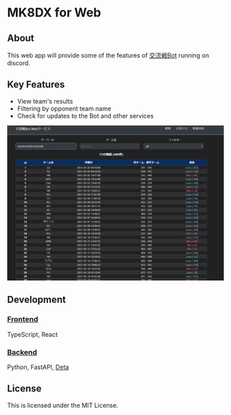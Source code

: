 # MK8DX for Web

## About

This web app will provide some of the features of [交流戦Bot](https://discord.com/oauth2/authorize?client_id=1038322985146273853&permissions=854027660408&scope=bot%20applications.commands) running on discord.

## Key Features

- View team's results
- Filtering by opponent team name
- Check for updates to the Bot and other services

![Overview of this app](images/sample.jpg)

## Development

### [Frontend](https://github.com/Yumax-panda/stats-frontend.ts)

TypeScript, React

### [Backend](https://github.com/Yumax-panda/stats-backend)

Python, FastAPI, [Deta](https://deta.space/)

## License

This is licensed under the MIT License.
